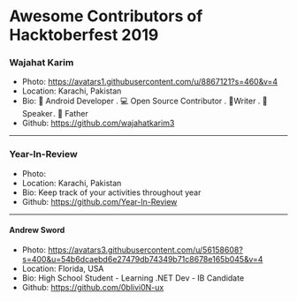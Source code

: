 # Awesome Contributors of Hacktoberfest 2019

### Wajahat Karim
- Photo: https://avatars1.githubusercontent.com/u/8867121?s=460&v=4
- Location: Karachi, Pakistan
- Bio: 📱 Android Developer . 💻 Open Source Contributor . 📝Writer . 🎤 Speaker . 👶 Father 
- Github: https://github.com/wajahatkarim3

-----------

### Year-In-Review
- Photo: 
- Location: Karachi, Pakistan
- Bio: Keep track of your activities throughout year
- Github: https://github.com/Year-In-Review

-----------

#### Andrew Sword
- Photo: https://avatars3.githubusercontent.com/u/56158608?s=400&u=54b6dcaebd6e27479db74349b71c8678e165b045&v=4
- Location: Florida, USA
- Bio: High School Student - Learning .NET Dev - IB Candidate
- Github: https://github.com/0blivi0N-ux

